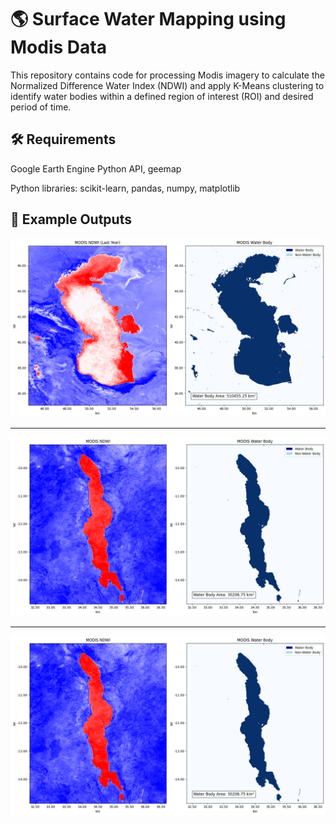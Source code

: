 # 🌎 Surface Water Mapping using Modis Data

This repository contains code for processing Modis imagery to calculate the Normalized Difference Water Index (NDWI) and apply K-Means clustering to identify water bodies within a defined region of interest (ROI) and desired period of time.



## 🛠️ Requirements
Google Earth Engine Python API, geemap

Python libraries: scikit-learn, pandas, numpy, matplotlib



## 📸 Example Outputs
![image alt](https://github.com/SaeidDaliriSusefi/Surface-Water-Mapping-Modis/blob/f70403c8a8ac2e4cf7ad995efca50db2665165f7/Images/download.png)

---------------------------------------------------------------------------------------------------------------------------------------------------------
![image alt](https://github.com/SaeidDaliriSusefi/Surface-Water-Mapping-Modis/blob/3c34ce2d85c01681bfb43df129fe6d84ab7442fc/Images/download%20(1).png)

---------------------------------------------------------------------------------------------------------------------------------------------------------
![image alt](https://github.com/SaeidDaliriSusefi/Surface-Water-Mapping-Modis/blob/3c34ce2d85c01681bfb43df129fe6d84ab7442fc/Images/download%20(1).png)
